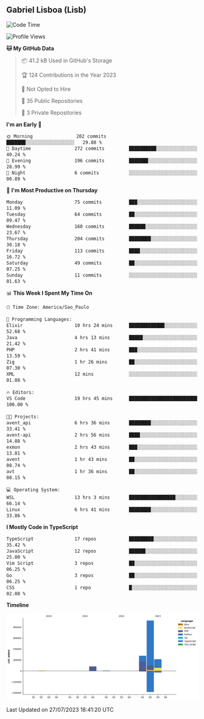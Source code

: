 ## Gabriel Lisboa (Lisb)

<!--START_SECTION:waka-->
![Code Time](http://img.shields.io/badge/Code%20Time-124%20hrs%2031%20mins-blue)

![Profile Views](http://img.shields.io/badge/Profile%20Views-0-blue)

**🐱 My GitHub Data** 

> 📦 41.2 kB Used in GitHub's Storage 
 > 
> 🏆 124 Contributions in the Year 2023
 > 
> 🚫 Not Opted to Hire
 > 
> 📜 35 Public Repositories 
 > 
> 🔑 3 Private Repositories 
 > 
**I'm an Early 🐤** 

```text
🌞 Morning                202 commits         ███████░░░░░░░░░░░░░░░░░░   29.88 % 
🌆 Daytime                272 commits         ██████████░░░░░░░░░░░░░░░   40.24 % 
🌃 Evening                196 commits         ███████░░░░░░░░░░░░░░░░░░   28.99 % 
🌙 Night                  6 commits           ░░░░░░░░░░░░░░░░░░░░░░░░░   00.89 % 
```
📅 **I'm Most Productive on Thursday** 

```text
Monday                   75 commits          ███░░░░░░░░░░░░░░░░░░░░░░   11.09 % 
Tuesday                  64 commits          ██░░░░░░░░░░░░░░░░░░░░░░░   09.47 % 
Wednesday                160 commits         ██████░░░░░░░░░░░░░░░░░░░   23.67 % 
Thursday                 204 commits         ████████░░░░░░░░░░░░░░░░░   30.18 % 
Friday                   113 commits         ████░░░░░░░░░░░░░░░░░░░░░   16.72 % 
Saturday                 49 commits          ██░░░░░░░░░░░░░░░░░░░░░░░   07.25 % 
Sunday                   11 commits          ░░░░░░░░░░░░░░░░░░░░░░░░░   01.63 % 
```


📊 **This Week I Spent My Time On** 

```text
🕑︎ Time Zone: America/Sao_Paulo

💬 Programming Languages: 
Elixir                   10 hrs 24 mins      █████████████░░░░░░░░░░░░   52.68 % 
Java                     4 hrs 13 mins       █████░░░░░░░░░░░░░░░░░░░░   21.42 % 
PHP                      2 hrs 41 mins       ███░░░░░░░░░░░░░░░░░░░░░░   13.59 % 
Zig                      1 hr 26 mins        ██░░░░░░░░░░░░░░░░░░░░░░░   07.30 % 
XML                      12 mins             ░░░░░░░░░░░░░░░░░░░░░░░░░   01.08 % 

🔥 Editors: 
VS Code                  19 hrs 45 mins      █████████████████████████   100.00 % 

🐱‍💻 Projects: 
avent_api                6 hrs 36 mins       ████████░░░░░░░░░░░░░░░░░   33.41 % 
avent-api                2 hrs 56 mins       ████░░░░░░░░░░░░░░░░░░░░░   14.88 % 
exmon                    2 hrs 43 mins       ███░░░░░░░░░░░░░░░░░░░░░░   13.81 % 
avent                    1 hr 43 mins        ██░░░░░░░░░░░░░░░░░░░░░░░   08.74 % 
avt                      1 hr 36 mins        ██░░░░░░░░░░░░░░░░░░░░░░░   08.15 % 

💻 Operating System: 
WSL                      13 hrs 3 mins       █████████████████░░░░░░░░   66.14 % 
Linux                    6 hrs 41 mins       ████████░░░░░░░░░░░░░░░░░   33.86 % 
```

**I Mostly Code in TypeScript** 

```text
TypeScript               17 repos            █████████░░░░░░░░░░░░░░░░   35.42 % 
JavaScript               12 repos            ██████░░░░░░░░░░░░░░░░░░░   25.00 % 
Vim Script               3 repos             ██░░░░░░░░░░░░░░░░░░░░░░░   06.25 % 
Go                       3 repos             ██░░░░░░░░░░░░░░░░░░░░░░░   06.25 % 
CSS                      1 repo              █░░░░░░░░░░░░░░░░░░░░░░░░   02.08 % 
```



**Timeline**

![Lines of Code chart](https://raw.githubusercontent.com/tenlisboa/tenlisboa/main/assets/bar_graph.png)


 Last Updated on 27/07/2023 18:41:20 UTC
<!--END_SECTION:waka-->
